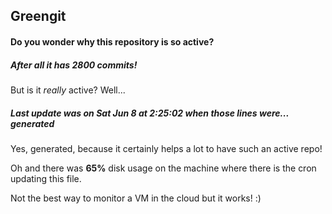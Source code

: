 ## Greengit

#### Do you wonder why this repository is so active?

##### After all it has 2800 commits!

But is it *really* active? Well...

##### Last update was on Sat Jun 8 at 2:25:02 when those lines were... generated

Yes, generated, because it certainly helps a lot to have such an active repo!

Oh and there was **65%** disk usage on the machine
where there is the cron updating this file.

Not the best way to monitor a VM in the cloud but it works! :)
